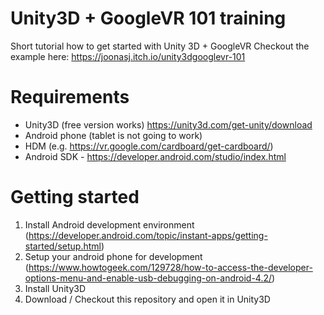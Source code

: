 # Unity3D + GoogleVR 101 training
Short tutorial how to get started with Unity 3D + GoogleVR
Checkout the example here: https://joonasj.itch.io/unity3dgooglevr-101

# Requirements
* Unity3D (free version works) https://unity3d.com/get-unity/download
* Android phone (tablet is not going to work)
* HDM (e.g. https://vr.google.com/cardboard/get-cardboard/) 
* Android SDK - https://developer.android.com/studio/index.html

# Getting started

1) Install Android development environment (https://developer.android.com/topic/instant-apps/getting-started/setup.html)
2) Setup your android phone for development (https://www.howtogeek.com/129728/how-to-access-the-developer-options-menu-and-enable-usb-debugging-on-android-4.2/)
3) Install Unity3D
4) Download / Checkout this repository and open it in Unity3D